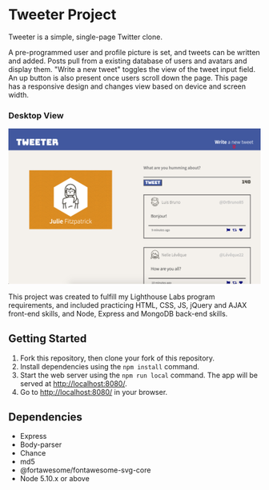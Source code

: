 # Tweeter Project

Tweeter is a simple, single-page Twitter clone.

A pre-programmed user and profile picture is set, and tweets can be written and added. Posts pull from a existing database of users and avatars and display them. 
"Write a new tweet" toggles the view of the tweet input field. An up button is also present once users scroll down the page. 
This page has a responsive design and changes view based on device and screen width.

### Desktop View

!["Tweeter Desktop View"](https://github.com/julezfitz/tweeter/blob/master/docs/Desktop-View.png?raw=true)

This project was created to fulfill my Lighthouse Labs program requirements, and included practicing HTML, CSS, JS, jQuery and AJAX front-end skills, and Node, Express and MongoDB back-end skills.

## Getting Started

1. Fork this repository, then clone your fork of this repository.
2. Install dependencies using the `npm install` command.
3. Start the web server using the `npm run local` command. The app will be served at <http://localhost:8080/>.
4. Go to <http://localhost:8080/> in your browser.

## Dependencies

- Express
- Body-parser
- Chance
- md5
- @fortawesome/fontawesome-svg-core
- Node 5.10.x or above
